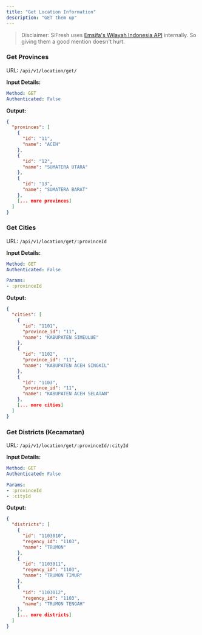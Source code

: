```yaml
---
title: "Get Location Information"
description: "GET them up"
---
```


> Disclaimer: SiFresh uses [Emsifa's Wilayah Indonesia API](https://github.com/emsifa/api-wilayah-indonesia) internally. So giving them a good mention doesn't hurt.

### Get Provinces

URL: `/api/v1/location/get/`

**Input Details:**

```yaml
Method: GET
Authenticated: False
```

**Output:**

```json
{
  "provinces": [
    {
      "id": "11",
      "name": "ACEH"
    },
    {
      "id": "12",
      "name": "SUMATERA UTARA"
    },
    {
      "id": "13",
      "name": "SUMATERA BARAT"
    },
    [... more provinces]
  ]
}
```

### Get Cities

URL: `/api/v1/location/get/:provinceId`

**Input Details:**

```yaml
Method: GET
Authenticated: False

Params:
- :provinceId
```

**Output:**

```json
{
  "cities": [
    {
      "id": "1101",
      "province_id": "11",
      "name": "KABUPATEN SIMEULUE"
    },
    {
      "id": "1102",
      "province_id": "11",
      "name": "KABUPATEN ACEH SINGKIL"
    },
    {
      "id": "1103",
      "province_id": "11",
      "name": "KABUPATEN ACEH SELATAN"
    },
    [... more cities]
  ]
}
```

### Get Districts (Kecamatan)

URL: `/api/v1/location/get/:provinceId/:cityId`

**Input Details:**

```yaml
Method: GET
Authenticated: False

Params:
- :provinceId
- :cityId
```

**Output:**

```json
{
  "districts": [
    {
      "id": "1103010",
      "regency_id": "1103",
      "name": "TRUMON"
    },
    {
      "id": "1103011",
      "regency_id": "1103",
      "name": "TRUMON TIMUR"
    },
    {
      "id": "1103012",
      "regency_id": "1103",
      "name": "TRUMON TENGAH"
    },
    [... more districts]
  ]
}
```
